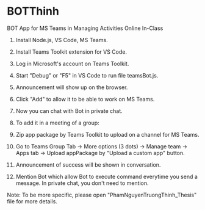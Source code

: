 # BOTThinh
BOT App for MS Teams in Managing Activities Online In-Class

1. Install Node.js, VS Code, MS Teams.
2. Install Teams Toolkit extension for VS Code.
3. Log in Microsoft's account on Teams Toolkit. 
4. Start "Debug" or "F5" in VS Code to run file teamsBot.js.
5. Announcement will show up on the browser.
6. Click "Add" to allow it to be able to work on MS Teams.
7. Now you can chat with Bot in private chat.

4. To add it in a meeting of a group:
5. Zip app package by Teams Toolkit to upload on a channel for MS Teams.
6. Go to Teams Group Tab -> More options (3 dots) -> Manage team -> Apps tab -> Upload appPackage by "Upload a custom app" button.
7. Announcement of success will be shown in conversation.
8. Mention Bot which allow Bot to execute command everytime you send a message. In private chat, you don't need to mention.

Note: To be more specific, please open "PhamNguyenTruongThinh_Thesis" file for more details.

